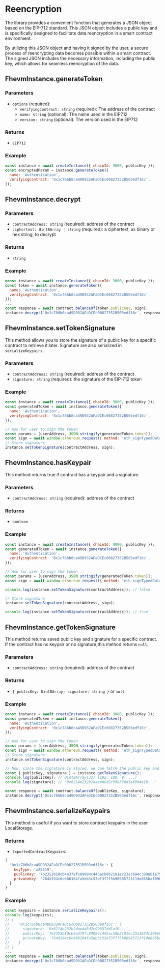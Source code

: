 # Reencryption

The library provides a convenient function that generates a JSON object based on the EIP-712 standard. This JSON object includes a public key and is specifically designed to facilitate data reencryption in a smart contract environment.

By utilizing this JSON object and having it signed by the user, a secure process of reencrypting data becomes possible within a smart contract. The signed JSON includes the necessary information, including the public key, which allows for seamless reencryption of the data.

## FhevmInstance.generateToken

### Parameters

- `options` (required):
  - `verifyingContract: string` (required): The address of the contract
  - `name: string` (optional): The name used in the EIP712
  - `version: string` (optional): The version used in the EIP712

### Returns

- `EIP712`

### Example

```javascript
const instance = await createInstance({ chainId: 9000, publicKey });
const encryptedParam = instance.generateToken({
  name: 'Authentication',
  verifyingContract: '0x1c786b8ca49D932AFaDCEc00827352B503edf16c',
});
```

## FhevmInstance.decrypt

### Parameters

- `contractAddress: string` (required): address of the contract
- `ciphertext: Uint8Array | string` (required): a ciphertext, as binary or hex string, to decrypt

### Returns

- `string`

### Example

```javascript
const instance = await createInstance({ chainId: 9000, publicKey });
const token = await instance.generateToken({
  name: 'Authentication',
  verifyingContract: '0x1c786b8ca49D932AFaDCEc00827352B503edf16c',
});
...
const response = await contract.balanceOf(token.publicKey, sign);
instance.decrypt('0x1c786b8ca49D932AFaDCEc00827352B503edf16c', response)

```

## FhevmInstance.setTokenSignature

This method allows you to store the signature of a public key for a specific contract to retrieve it later. Signature are also serialized in `serializeKeypairs`.

### Parameters

- `contractAddress: string` (required): address of the contract
- `signature: string` (required): the signature of the EIP-712 token

### Example

```javascript
const instance = await createInstance({ chainId: 9000, publicKey });
const generatedToken = await instance.generateToken({
  name: 'Authentication',
  verifyingContract: '0x1c786b8ca49D932AFaDCEc00827352B503edf16c',
});

// Ask for user to sign the token
const params = [userAddress, JSON.stringify(generatedToken.token)];
const sign = await window.ethereum.request({ method: 'eth_signTypedData_v4', params });
// Store signature
instance.setTokenSignature(contractAddress, sign);
```

## FhevmInstance.hasKeypair

This method returns true if contract has a keypair and a signature.

### Parameters

- `contractAddress: string` (required): address of the contract

### Returns

- `boolean`

### Example

```javascript
const instance = await createInstance({ chainId: 9000, publicKey });
const generatedToken = await instance.generateToken({
  name: 'Authentication',
  verifyingContract: '0x1c786b8ca49D932AFaDCEc00827352B503edf16c',
});

// Ask for user to sign the token
const params = [userAddress, JSON.stringify(generatedToken.token)];
const sign = await window.ethereum.request({ method: 'eth_signTypedData_v4', params });

console.log(instance.setTokenSignature(contractAddress)); // false

// Store signature
instance.setTokenSignature(contractAddress, sign);

console.log(instance.setTokenSignature(contractAddress)); // true
```

## FhevmInstance.getTokenSignature

This method returns saved public key and signature for a specific contract. If the contract has no keypair or no signature,this method returns `null`.

### Parameters

- `contractAddress: string` (required): address of the contract

### Returns

- `{ publicKey: Uint8Array; signature: string }` or `null`

### Example

```javascript
const instance = await createInstance({ chainId: 9000, publicKey });
const generatedToken = await instance.generateToken({
  name: 'Authentication',
  verifyingContract: '0x1c786b8ca49D932AFaDCEc00827352B503edf16c',
});

// Ask for user to sign the token
const params = [userAddress, JSON.stringify(generatedToken.token)];
const sign = await window.ethereum.request({ method: 'eth_signTypedData_v4', params });
// Store signature
instance.setTokenSignature(contractAddress, sign);

// Now, since the signature is stored, we can fetch the public key and signature later
const { publicKey, signature } = instance.getTokenSignature();
console.log(publicKey); // Uint8Array(32) [192, 108, 9, ...]
console.log(signature); // '0x6214e232b2dae4d8d2c99837dd1af004e1b...'

const response = await contract.balanceOf(publicKey, signature);
instance.decrypt('0x1c786b8ca49D932AFaDCEc00827352B503edf16c', response);
```

## FhevmInstance.serializeKeypairs

This method is useful if you want to store contract keypairs in the user LocalStorage.

### Returns

- `ExportedContractKeypairs`:

```javascript
{
  '0x1c786b8ca49D932AFaDCEc00827352B503edf16c': {
    keyType: 'x25519',
    publicKey: '7b2352b10cb4e379fc89094c445acb8b2161ec23a3694c309e01e797ab2bae22',
    privateKey: '764d194c6c686164fa5eb3c53ef3f7f5b90985723f19e865baf0961dd28991eb',
  }
}
```

### Example

```javascript
const keypairs = instance.serializeKeypairs();
console.log(keypairs);
// {
//    '0x1c786b8ca49D932AFaDCEc00827352B503edf16c': {
//      signature: '0x6214e232b2dae4d8d2c99837dd1af0...',
//      publicKey: '7b2352b10cb4e379fc89094c445acb8b2161ec23a3694c309e01e797ab2bae22',
//      privateKey: '764d194c6c686164fa5eb3c53ef3f7f5b90985723f19e865baf0961dd28991eb',
//    }
// }
...
const response = await contract.balanceOf(token.publicKey, sign);
instance.decrypt('0x1c786b8ca49D932AFaDCEc00827352B503edf16c', response)

```
